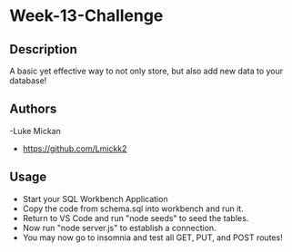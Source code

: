 # Week-13-Challenge

## Description

A basic yet effective way to not only store, but also add new data to your database!

## Authors

-Luke Mickan 
- https://github.com/Lmickk2

## Usage

- Start your SQL Workbench Application
- Copy the code from schema.sql into workbench and run it.
- Return to VS Code and run "node seeds" to seed the tables.
- Now run "node server.js" to establish a connection.
- You may now go to insomnia and test all GET, PUT, and POST routes!

